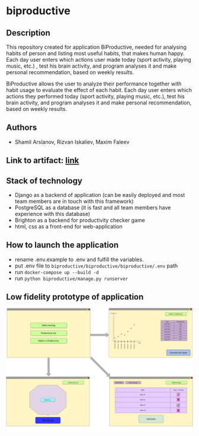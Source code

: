 # biproductive

## Description

This repository created for application BiProductive, needed for analysing habits of person and listing most useful
habits, that makes human happy. Each day user enters which actions user made today (sport activity, playing music, etc.)
, test his brain activity, and program analyses it and make personal recommendation, based on weekly results.

BiProductive allows the user to analyze their performance together with habit usage to evaluate the effect of each
habit. Each day user enters which actions they performed today (sport activity, playing music, etc.), test his brain
activity, and program analyses it and make personal recommendation, based on weekly results.

## Authors

- Shamil Arslanov, Rizvan Iskaliev, Maxim Faleev

## Link to artifact: [link](https://docs.google.com/document/d/14AMeCV4WJotkQ8lvZcl2u_bB66lMKmu4/edit?usp=sharing&ouid=109541784549585358096&rtpof=true&sd=true)

## Stack of technology

- Django as a backend of application (can be easily deployed and most team members are in touch with this framework)
- PostgreSQL as a database (it is fast and all team members have experience with this database)
- Brighton as a backend for productivity checker game
- html, css as a front-end for web-application

## How to launch the application

- rename .env.example to .env and fulfill the variables.
- put .env file to ```biproductive/biproductive/biproductive/.env``` path
- run ```docker-compose up --build -d```
- run ```python biproductive/manage.py runserver```

## Low fidelity prototype of application

![](images/low_fidelity_prototype.png)